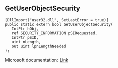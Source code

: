 ## GetUserObjectSecurity

```
[DllImport("user32.dll", SetLastError = true)]
public static extern bool GetUserObjectSecurity(
   IntPtr hObj,
   ref SECURITY_INFORMATION pSIRequested,
   IntPtr pSID,
   uint nLength,
   out uint lpnLengthNeeded
);
```

Microsoft documentation: [Link](https://docs.microsoft.com/en-us/windows/win32/api/winuser/nf-winuser-getuserobjectsecurity)
